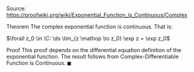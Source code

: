 # 

Source: https://proofwiki.org/wiki/Exponential_Function_is_Continuous/Complex

Theorem
The complex exponential function is continuous.
That is:

$\forall z_0 \in \C: \ds \lim_{z \mathop \to z_0} \exp z = \exp z_0$


Proof
This proof depends on the differential equation definition of the exponential function.
The result follows from Complex-Differentiable Function is Continuous.
$\blacksquare$





